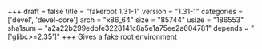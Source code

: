 +++
draft = false
title = "fakeroot 1.31-1"
version = "1.31-1"
categories = ['devel', 'devel-core']
arch = "x86_64"
size = "85744"
usize = "186553"
sha1sum = "a2a22b299edbfe3228141c8a5e1a75ee2a604781"
depends = "['glibc>=2.35']"
+++
Gives a fake root environment